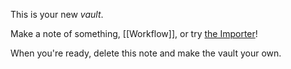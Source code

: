 This is your new *vault*.

Make a note of something, [[Workflow]], or try [the Importer](https://help.obsidian.md/Plugins/Importer)!



When you're ready, delete this note and make the vault your own.
